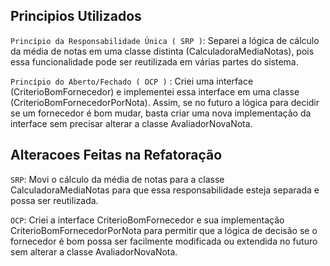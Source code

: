 ## Principios Utilizados

`Princípio da Responsabilidade Única ( SRP )`: Separei a lógica de cálculo da média de notas em uma classe distinta (CalculadoraMediaNotas), pois essa funcionalidade pode ser reutilizada em várias partes do sistema.

`Princípio do Aberto/Fechado ( OCP )` : Criei uma interface (CriterioBomFornecedor) e implementei essa interface em uma classe (CriterioBomFornecedorPorNota). Assim, se no futuro a lógica para decidir se um fornecedor é bom mudar, basta criar uma nova implementação da interface sem precisar alterar a classe AvaliadorNovaNota.

## Alteracoes Feitas na Refatoração

`SRP`: Movi o cálculo da média de notas para a classe CalculadoraMediaNotas para que essa responsabilidade esteja separada e possa ser reutilizada.

`OCP`: Criei a interface CriterioBomFornecedor e sua implementação CriterioBomFornecedorPorNota para permitir que a lógica de decisão se o fornecedor é bom possa ser facilmente modificada ou extendida no futuro sem alterar a classe AvaliadorNovaNota.
